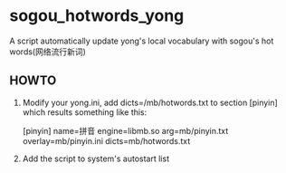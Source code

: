 sogou_hotwords_yong
===================

A script automatically update yong's local vocabulary with sogou's hot words(网络流行新词)


HOWTO
-------------------

1. Modify your yong.ini, add dicts=/mb/hotwords.txt to section [pinyin]
which results something like this:

    [pinyin]
    name=拼音
    engine=libmb.so
    arg=mb/pinyin.txt
    overlay=mb/pinyin.ini
    dicts=mb/hotwords.txt

2. Add the script to system's autostart list
